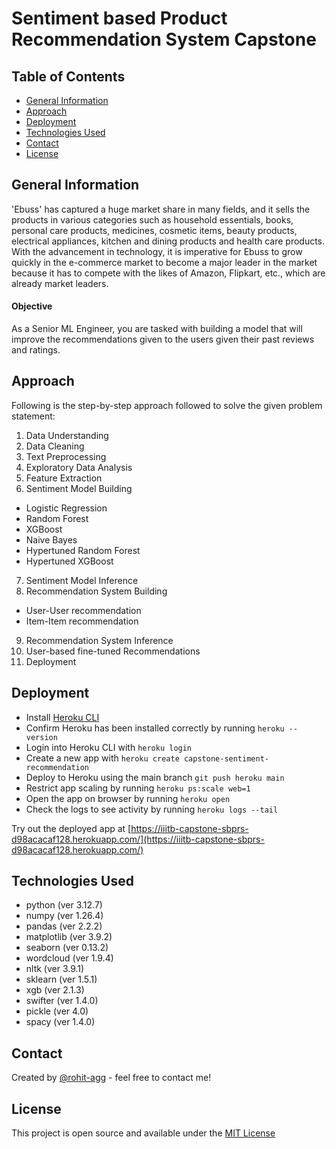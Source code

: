 # Sentiment based Product Recommendation System Capstone
> 

## Table of Contents
* [General Information](#general-information)
* [Approach](#approach)
* [Deployment](#deployment)
* [Technologies Used](#technologies-used)
* [Contact](#contact)
* [License](#license)

## General Information
'Ebuss' has captured a huge market share in many fields, and it sells the products in various categories such as household essentials, books, personal care products, medicines, cosmetic items, beauty products, electrical appliances, kitchen and dining products and health care products. With the advancement in technology, it is imperative for Ebuss to grow quickly in the e-commerce market to become a major leader in the market because it has to compete with the likes of Amazon, Flipkart, etc., which are already market leaders.

#### Objective
As a Senior ML Engineer, you are tasked with building a model that will improve the recommendations given to the users given their past reviews and ratings.

## Approach

Following is the step-by-step approach followed to solve the given problem statement:
1. Data Understanding
2. Data Cleaning
3. Text Preprocessing
4. Exploratory Data Analysis
5. Feature Extraction
6. Sentiment Model Building
  - Logistic Regression
  - Random Forest
  - XGBoost
  - Naive Bayes
  - Hypertuned Random Forest
  - Hypertuned XGBoost  
7. Sentiment Model Inference
8. Recommendation System Building
  - User-User recommendation
  - Item-Item recommendation
9. Recommendation System Inference
10. User-based fine-tuned Recommendations
11. Deployment

## Deployment

- Install [Heroku CLI](https://devcenter.heroku.com/articles/heroku-cli#install-the-heroku-cli)
- Confirm Heroku has been installed correctly by running `heroku --version`
- Login into Heroku CLI with `heroku login`
- Create a new app with `heroku create capstone-sentiment-recommendation`
- Deploy to Heroku using the main branch `git push heroku main`
- Restrict app scaling by running `heroku ps:scale web=1`
- Open the app on browser by running `heroku open`
- Check the logs to see activity by running `heroku logs --tail`

Try out the deployed app at [https://iiitb-capstone-sbprs-d98acacaf128.herokuapp.com/](https://iiitb-capstone-sbprs-d98acacaf128.herokuapp.com/)

## Technologies Used
- python (ver 3.12.7)
- numpy (ver 1.26.4)
- pandas (ver 2.2.2)
- matplotlib (ver 3.9.2)
- seaborn (ver 0.13.2)
- wordcloud (ver 1.9.4)
- nltk (ver 3.9.1)
- sklearn (ver 1.5.1)
- xgb (ver 2.1.3)
- swifter (ver 1.4.0)
- pickle (ver 4.0)
- spacy (ver 1.4.0)

## Contact
Created by [@rohit-agg](https://github.com/rohit-agg) - feel free to contact me!

## License
This project is open source and available under the [MIT License](LICENSE.md)